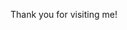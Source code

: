 Thank you for visiting me!

<img src="https://alphabrend.sakura.ne.jp/counter/counter_image.svg" alt="">
